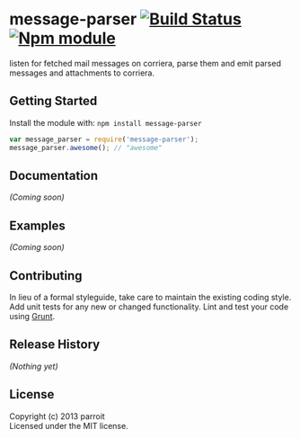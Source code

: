 # message-parser [![Build Status](https://secure.travis-ci.org/parroit/message-parser.png?branch=master)](http://travis-ci.org/parroit/message-parser) [![Npm module](https://badge.fury.io/js/message-parser.png)](https://npmjs.org/package/message-parser)

listen for fetched mail messages on corriera, parse them and
emit parsed messages and attachments to corriera.

## Getting Started
Install the module with: `npm install message-parser`

```javascript
var message_parser = require('message-parser');
message_parser.awesome(); // "awesome"
```

## Documentation
_(Coming soon)_

## Examples
_(Coming soon)_

## Contributing
In lieu of a formal styleguide, take care to maintain the existing coding style. Add unit tests for any new or changed functionality. Lint and test your code using [Grunt](http://gruntjs.com/).

## Release History
_(Nothing yet)_

## License
Copyright (c) 2013 parroit  
Licensed under the MIT license.
